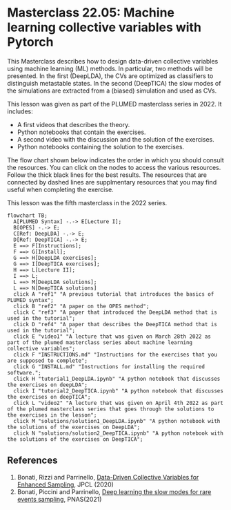 # Masterclass 22.05: Machine learning collective variables with Pytorch

This Masterclass describes how to design data-driven collective variables using machine learning (ML) methods. In particular, two methods will be presented. In the first (DeepLDA), the CVs are optimized as classifiers to distinguish metastable states. In the second (DeepTICA) the slow modes of the simulations are extracted from a (biased) simulation and used as CVs. 

This lesson was given as part of the PLUMED masterclass series in 2022.  It includes:

* A first videos that describes the theory.
* Python notebooks that contain the exercises.
* A second video with the discussion and the solution of the exercises. 
* Python notebooks containing the solution to the exercises.

The flow chart shown below indicates the order in which you should consult the resources.  You can click on the nodes to access the various resources.  Follow the thick black lines for the best results.  The resources that are connected by dashed lines are supplmentary resources that you may find useful when completing the exercise.

This lesson was the fifth masterclass in the 2022 series.

```mermaid
flowchart TB;
  A[PLUMED Syntax] -.-> E[Lecture I];
  B[OPES] -.-> E;
  C[Ref: DeepLDA] -.-> E;
  D[Ref: DeepTICA] -.-> E;
  E ==> F[Instructions];
  F ==> G[Install];
  G ==> H[DeepLDA exercises];
  G ==> I[DeepTICA exercises];
  H ==> L[Lecture II];
  I ==> L;
  L ==> M[DeepLDA solutions];
  L ==> N[DeepTICA solutions]
  click A "ref1" "A previous tutorial that introduces the basics of PLUMED syntax";
  click B "ref2" "A paper on the OPES method";
  click C "ref3" "A paper that introduced the DeepLDA method that is used in the tutorial";
  click D "ref4" "A paper that describes the DeepTICA method that is used in the tutorial"; 
  click E "video1" "A lecture that was given on March 28th 2022 as part of the plumed masterclass series about machine learning collective variables";
  click F "INSTRUCTIONS.md" "Instructions for the exercises that you are supposed to complete";
  click G "INSTALL.md" "Instructions for installing the required software.";
  click H "tutorial1_DeepLDA.ipynb" "A python notebook that discusses the exercises on deepLDA";
  click I "tutorial2_DeepTICA.ipynb" "A python notebook that discusses the exercises on deepTICA";  
  click L "video2" "A lecture that was given on April 4th 2022 as part of the plumed masterclass series that goes through the solutions to the exercises in the lesson";
  click M "solutions/solution1_DeepLDA.ipynb" "A python notebook with the solutions of the exercises on DeepLDA";
  click N "solutions/solution2_DeepTICA.ipynb" "A python notebook with the solutions of the exercises on DeepTICA";
```

## References
1. Bonati, Rizzi and Parrinello, [Data-Driven Collective Variables for Enhanced Sampling](https://pubs.acs.org/doi/full/10.1021/acs.jpclett.0c00535), JPCL (2020)
2. Bonati, Piccini and Parrinello, [Deep learning the slow modes for rare events sampling](https://doi.org/10.1073/pnas.2113533118), PNAS(2021)
